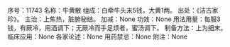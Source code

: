 序号：11743
名称：牛黄散
组成：白牵牛头末5钱，大黄1两。
出处：《洁古家珍》。
主治：上焦热，脏腑秘结。
加减：None
功效：None
用法用量：每服3钱，有厥冷，用酒调下；无厥冷而手足烦者，蜜汤调下。
制备方法：上为细末。
临床应用：None
各家论述：None
用药禁忌：None
附注：None
